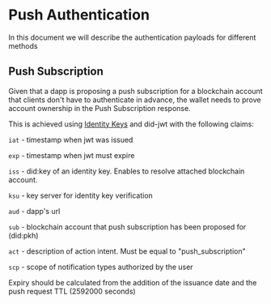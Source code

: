 # Push Authentication

In this document we will describe the authentication payloads for different methods

## Push Subscription

Given that a dapp is proposing a push subscription for a blockchain account that clients don't have to authenticate in advance, the wallet needs to prove account ownership in the Push Subscription response.

This is achieved using [Identity Keys](../../servers/keys/identity-keys) and did-jwt with the following claims:

`iat` - timestamp when jwt was issued

`exp` - timestamp when jwt must expire

`iss` - did:key of an identity key. Enables to resolve attached blockchain account.

`ksu` - key server for identity key verification

`aud` - dapp's url

`sub` - blockchain account that push subscription has been proposed for (did:pkh)

`act` - description of action intent. Must be equal to "push_subscription"

`scp` - scope of notification types authorized by the user

Expiry should be calculated from the addition of the issuance date and the push request TTL (2592000 seconds)
